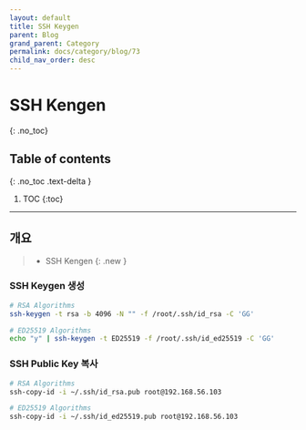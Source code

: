 ```yaml
---
layout: default
title: SSH Keygen
parent: Blog
grand_parent: Category
permalink: docs/category/blog/73
child_nav_order: desc
---
```

# SSH Kengen
{: .no_toc}

## Table of contents
{: .no_toc .text-delta }

1. TOC
{:toc}

---
## 개요

> - SSH Kengen
{: .new }

### SSH Keygen 생성

```bash
# RSA Algorithms
ssh-keygen -t rsa -b 4096 -N "" -f /root/.ssh/id_rsa -C 'GG'
```

```bash
# ED25519 Algorithms
echo "y" | ssh-keygen -t ED25519 -f /root/.ssh/id_ed25519 -C 'GG'
```

### SSH Public Key 복사

```bash
# RSA Algorithms
ssh-copy-id -i ~/.ssh/id_rsa.pub root@192.168.56.103
```

```bash
# ED25519 Algorithms
ssh-copy-id -i ~/.ssh/id_ed25519.pub root@192.168.56.103
```
